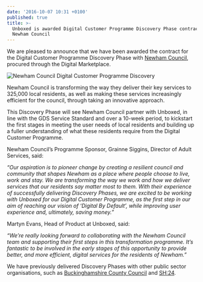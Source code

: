 ```yaml
---
date: '2016-10-07 10:31 +0100'
published: true
title: >-
  Unboxed is awarded Digital Customer Programme Discovery Phase contract with
  Newham Council
---
```

We are pleased to announce that we have been awarded the contract for the Digital Customer Programme Discovery Phase with [Newham Council](https://www.newham.gov.uk/Pages/index.aspx), procured through the Digital Marketplace.<br/>

![Newham Council Digital Customer Programme Discovery](http://i1291.photobucket.com/albums/b548/grammccram/LBN_Ribbon_Logo_RGB_zpso6guutz4.jpg)

Newham Council is transforming the way they deliver their key services to 325,000 local residents, as well as making these services increasingly efficient for the council, through taking an innovative approach.<br/>

This Discovery Phase will see Newham Council partner with Unboxed, in line with the GDS Service Standard and over a 10-week period, to kickstart the first stages in meeting the user needs of local residents and building up a fuller understanding of what these residents require from the Digital Customer Programme.<br/>

Newham Council’s Programme Sponsor, Grainne Siggins, Director of Adult Services, said:<br/>

<i>“Our aspiration is to pioneer change by creating a resilient council and community that shapes Newham as a place where people choose to live, work and stay. We are transforming the way we work and how we deliver services that our residents say matter most to them. With their experience of successfully delivering Discovery Phases, we are excited to be working with Unboxed for our Digital Customer Programme, as the first step in our aim of reaching our vision of ‘Digital By Default’, while improving user experience and, ultimately, saving money.”</i><br/>

Martyn Evans, Head of Product at Unboxed, said:<br/>

<i>“We’re really looking forward to collaborating with the Newham Council team and supporting their first steps in this transformation programme. It’s fantastic to be involved in the early stages of this opportunity to provide better, and more efficient, digital services for the residents of Newham.”</i><br/>

We have previously delivered Discovery Phases with other public sector organisations, such as [Buckinghamshire County Council](https://unboxed.co/project-stories/bucks-cc) and [SH:24](https://unboxed.co/project-stories/sh24/).

